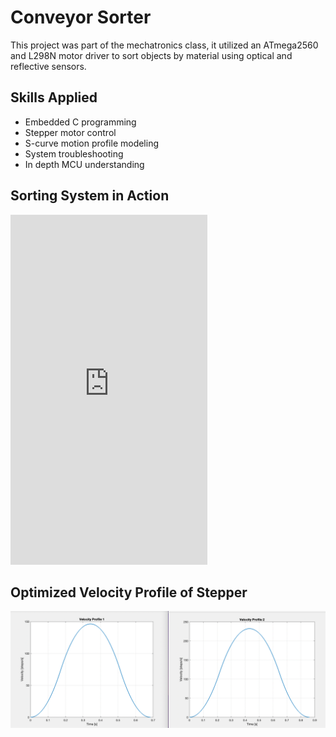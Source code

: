 # Conveyor Sorter

This project was part of the mechatronics class, it utilized an ATmega2560 and L298N motor driver to sort objects by material using optical and reflective sensors.

## Skills Applied
- Embedded C programming
- Stepper motor control
- S-curve motion profile modeling
- System troubleshooting
- In depth MCU understanding

## Sorting System in Action

<iframe 
  width="315" 
  height="560" 
  src="https://www.youtube.com/embed/uiw-7N4O6TU?autoplay=0&playsinline=1" 
  frameborder="0" 
  allowfullscreen>
</iframe>


<!--## S-Curve Motion Code
[Click to view S-Curve Motion Code](stepper_acceleration.m)-->

## Optimized Velocity Profile of Stepper
![Click to view velocity profile](velocity_profiles.png)

